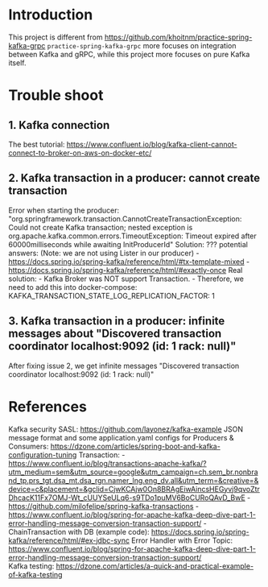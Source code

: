 # Introduction
This project is different from https://github.com/khoitnm/practice-spring-kafka-grpc
`practice-spring-kafka-grpc` more focuses on integration between Kafka and gRPC, while this project more focuses on pure Kafka itself.

# Trouble shoot
## 1. Kafka connection
The best tutorial: https://www.confluent.io/blog/kafka-client-cannot-connect-to-broker-on-aws-on-docker-etc/

## 2. Kafka transaction in a producer: cannot create transaction
Error when starting the producer: "org.springframework.transaction.CannotCreateTransactionException: Could not create Kafka transaction; nested exception is org.apache.kafka.common.errors.TimeoutException: Timeout expired after 60000milliseconds while awaiting InitProducerId"
Solution: ???
    potential answers: (Note: we are not using Lister in our producer)
     - https://docs.spring.io/spring-kafka/reference/html/#tx-template-mixed
     - https://docs.spring.io/spring-kafka/reference/html/#exactly-once
    Real solution: 
    - Kafka Broker was NOT support Transaction.
    - Therefore, we need to add this into docker-compose: KAFKA_TRANSACTION_STATE_LOG_REPLICATION_FACTOR: 1
    
## 3. Kafka transaction in a producer: infinite messages about "Discovered transaction coordinator localhost:9092 (id: 1 rack: null)"
After fixing issue 2, we get infinite messages "Discovered transaction coordinator localhost:9092 (id: 1 rack: null)"    

# References
Kafka security SASL: https://github.com/layonez/kafka-example
JSON message format and some application.yaml configs for Producers & Consumers: https://dzone.com/articles/spring-boot-and-kafka-configuration-tuning
Transaction:
    - https://www.confluent.io/blog/transactions-apache-kafka/?utm_medium=sem&utm_source=google&utm_campaign=ch.sem_br.nonbrand_tp.prs_tgt.dsa_mt.dsa_rgn.namer_lng.eng_dv.all&utm_term=&creative=&device=c&placement=&gclid=CjwKCAjw0On8BRAgEiwAincsHEGyvj9qvoZtrDhcacK11Fx7OMJ-Wt_cUUYSeULq6-s9TDo1puMV6BoCURoQAvD_BwE 
    - https://github.com/milofelipe/spring-kafka-transactions
    - https://www.confluent.io/blog/spring-for-apache-kafka-deep-dive-part-1-error-handling-message-conversion-transaction-support/
    - ChainTransaction with DB (example code): https://docs.spring.io/spring-kafka/reference/html/#ex-jdbc-sync
Error Handler with Error Topic: https://www.confluent.io/blog/spring-for-apache-kafka-deep-dive-part-1-error-handling-message-conversion-transaction-support/  
Kafka testing: https://dzone.com/articles/a-quick-and-practical-example-of-kafka-testing
  